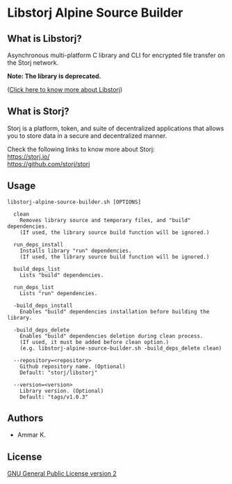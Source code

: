 # Libstorj Alpine Source Builder

## What is Libstorj?

Asynchronous multi-platform C library and CLI for encrypted file transfer on the Storj network.

**Note: The library is deprecated.**

([Click here to know more about Libstorj](https://github.com/storj/libstorj))


## What is Storj?

Storj is a platform, token, and suite of decentralized applications that allows you to store data in a secure and decentralized manner.

Check the following links to know more about Storj:  
https://storj.io/  
https://github.com/storj/storj


## Usage

```
libstorj-alpine-source-builder.sh [OPTIONS]

  clean
    Removes library source and temporary files, and "build" dependencies.
    (If used, the library source build function will be ignored.)

  run_deps_install
    Installs library "run" dependencies.
    (If used, the library source build function will be ignored.)

  build_deps_list
    Lists "build" dependencies.

  run_deps_list
    Lists "run" dependencies.

  -build_deps_install
    Enables "build" dependencies installation before building the library.

  -build_deps_delete
    Enables "build" dependencies deletion during clean process.
    (If used, it must be added before clean option.)
    (e.g. libstorj-alpine-source-builder.sh -build_deps_delete clean)

  --repository=<repository>
    Github repository name. (Optional)
    Default: "storj/libstorj"

  --version=<version>
    Library version. (Optional)
    Default: "tags/v1.0.3"
```

## Authors

* Ammar K.

## License

[GNU General Public License version 2](LICENSE)
